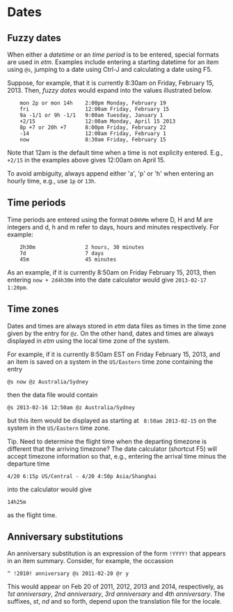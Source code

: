 # Dates

## Fuzzy dates

When either a *datetime* or an *time period* is to be entered, special formats are used in *etm*. Examples include entering a starting datetime for an item using `@s`, jumping to a date using Ctrl-J and calculating a date using F5.

Suppose, for example, that it is currently 8:30am on Friday, February 15, 2013. Then, *fuzzy dates* would expand into the values illustrated below.

        mon 2p or mon 14h    2:00pm Monday, February 19
        fri                  12:00am Friday, February 15
        9a -1/1 or 9h -1/1   9:00am Tuesday, January 1
        +2/15                12:00am Monday, April 15 2013
        8p +7 or 20h +7      8:00pm Friday, February 22
        -14                  12:00am Friday, February 1
        now                  8:30am Friday, February 15

Note that 12am is the default time when a time is not explicity entered. E.g., `+2/15` in the examples above gives 12:00am on April 15.

To avoid ambiguity, always append either 'a', 'p' or 'h' when entering an hourly time, e.g., use `1p` or `13h`.

## Time periods

Time periods are entered using the format `DdHhMm` where D, H and M are integers and d, h and m refer to days, hours and minutes respectively. For example:

        2h30m                2 hours, 30 minutes
        7d                   7 days
        45m                  45 minutes

As an example, if it is currently 8:50am on Friday February 15, 2013, then entering `now + 2d4h30m` into the date calculator would give `2013-02-17 1:20pm`.

## Time zones

Dates and times are always stored in *etm* data files as times in the time zone given by the entry for `@z`. On the other hand, dates and times are always displayed in *etm* using the local time zone of the system.

For example, if it is currently 8:50am EST on Friday February 15, 2013, and an item is saved on a system in the `US/Eastern` time zone containing the entry

    @s now @z Australia/Sydney

then the data file would contain

    @s 2013-02-16 12:50am @z Australia/Sydney

but this item would be displayed as starting at ` 8:50am 2013-02-15` on the system in the `US/Eastern` time zone.

Tip. Need to determine the flight time when the departing timezone is different that the arriving timezone?  The date calculator (shortcut F5) will accept timezone information so that, e.g., entering the arrival time minus the departure time

    4/20 6:15p US/Central - 4/20 4:50p Asia/Shanghai

into the calculator would give

    14h25m

as the flight time.


## Anniversary substitutions

An anniversary substitution is an expression of the form `!YYYY!` that appears in an item summary. Consider, for example, the occassion

    ^ !2010! anniversary @s 2011-02-20 @r y

This would appear on Feb 20 of 2011, 2012, 2013 and 2014, respectively, as *1st anniversary*, *2nd anniversary*, *3rd anniversary* and *4th anniversary*. The suffixes, *st*, *nd* and so forth, depend upon the translation file for the locale.

